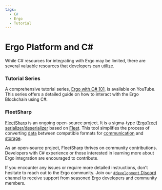 ```yaml
---
tags:
  - C#
  - Ergo
  - Tutorial
---
```


# Ergo Platform and C#

While C# resources for integrating with Ergo may be limited, there are several valuable resources that developers can utilize.

### Tutorial Series

A comprehensive tutorial series, [Ergo with C# 101](https://www.youtube.com/watch?v=aUuki-fAxwc&list=PLUWruihtE-HtL-JZk8Vb4Yn_H18aE3rb6), is available on YouTube. This series offers a detailed guide on how to interact with the Ergo Blockchain using C#.

### FleetSharp

[FleetSharp](fleetsharp.md) is an ongoing open-source project. It is a sigma-type ([ErgoTree](ergotree.md)) [serializer/deserializer](ergotree.md#serialization) based on [Fleet](fleet.md). This tool simplifies the process of converting [data](data-model.md) between compatible formats for [communication](p2p-protocol-overview.md) and [storage](storage-rent.md).

As an open-source project, FleetSharp thrives on community contributions. Developers with C# experience or those interested in learning more about Ergo integration are encouraged to contribute.

If you encounter any issues or require more detailed instructions, don't hesitate to reach out to the Ergo community. Join our [`#development` Discord channel](https://discord.gg/kj7s7nb) to receive support from seasoned Ergo developers and community members.
